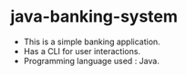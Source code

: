 # java-banking-system

- This is a simple banking application.
- Has a CLI for user interactions.
- Programming language used : Java.

